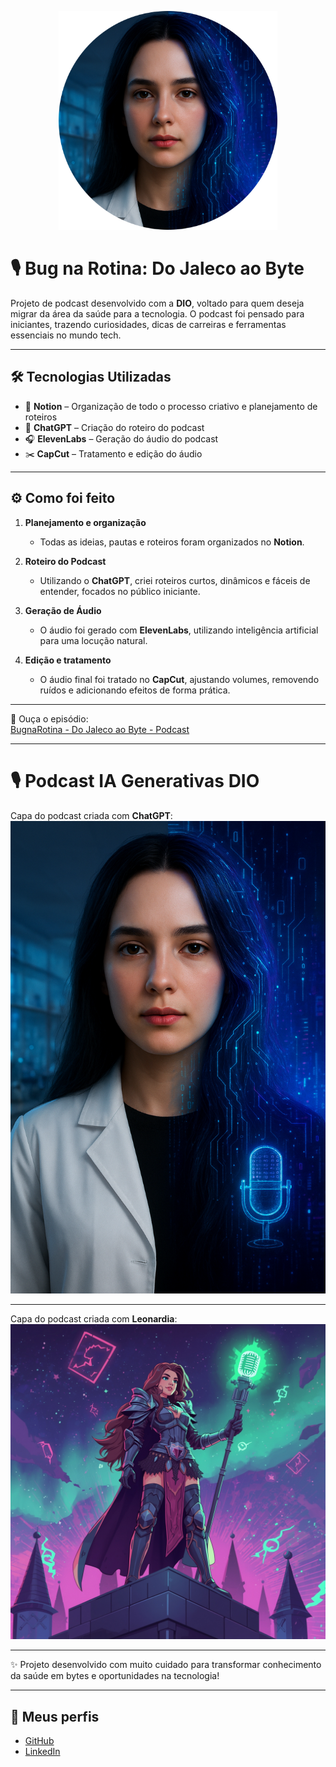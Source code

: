 <p align="center">
  <img src="https://github.com/Jessica-SFernandes/podcast-ia-generativas-dio/blob/main/capa.png" alt="Capa do Podcast" width="350"/>
</p>




# 🎙️ Bug na Rotina: Do Jaleco ao Byte

Projeto de podcast desenvolvido com a **DIO**, voltado para quem deseja migrar da área da saúde para a tecnologia. O podcast foi pensado para iniciantes, trazendo curiosidades, dicas de carreiras e ferramentas essenciais no mundo tech.  

---

## 🛠️ Tecnologias Utilizadas

- 📝 **Notion** – Organização de todo o processo criativo e planejamento de roteiros  
- 🤖 **ChatGPT** – Criação do roteiro do podcast  
- 🎧 **ElevenLabs** – Geração do áudio do podcast  
- ✂️ **CapCut** – Tratamento e edição do áudio  

---

## ⚙️ Como foi feito

1. **Planejamento e organização**  
   - Todas as ideias, pautas e roteiros foram organizados no **Notion**.  

2. **Roteiro do Podcast**  
   - Utilizando o **ChatGPT**, criei roteiros curtos, dinâmicos e fáceis de entender, focados no público iniciante.  

3. **Geração de Áudio**  
   - O áudio foi gerado com **ElevenLabs**, utilizando inteligência artificial para uma locução natural.  

4. **Edição e tratamento**  
   - O áudio final foi tratado no **CapCut**, ajustando volumes, removendo ruídos e adicionando efeitos de forma prática.  

---

📀 Ouça o episódio:  
[BugnaRotina - Do Jaleco ao Byte - Podcast](https://github.com/Jessica-SFernandes/podcast-ia-generativas-dio/blob/main/BugnaRotina-DoJalecoaoByte-Podcast.mp4)

---

# 🎙️ Podcast IA Generativas DIO

Capa do podcast criada com **ChatGPT**:  
[![Capa do Podcast ChatGPT](https://github.com/Jessica-SFernandes/podcast-ia-generativas-dio/blob/main/CAPA-CHATGPT.png?raw=true)](https://github.com/Jessica-SFernandes/podcast-ia-generativas-dio)


---

Capa do podcast criada com **Leonardia**:  
[![Capa do Podcast Leonardia](https://github.com/Jessica-SFernandes/podcast-ia-generativas-dio/blob/main/CAPA-LEONARDIA.jpg?raw=true)](https://github.com/Jessica-SFernandes/podcast-ia-generativas-dio)

---

✨ Projeto desenvolvido com muito cuidado para transformar conhecimento da saúde em bytes e oportunidades na tecnologia!

---

## 🔗 Meus perfis

- [GitHub](https://github.com/Jessica-SFernandes)  
- [LinkedIn](https://www.linkedin.com/in/jessicaf-ernandes/)  
